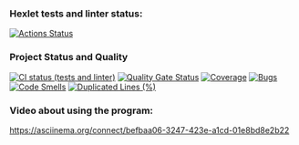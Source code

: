 ### Hexlet tests and linter status:
[![Actions Status](https://github.com/NikolayIz/php-project-48/actions/workflows/hexlet-check.yml/badge.svg)](https://github.com/NikolayIz/php-project-48/actions)
### Project Status and Quality
[![CI status (tests and linter)](https://github.com/NikolayIz/php-project-48/actions/workflows/main.yml/badge.svg)](https://github.com/NikolayIz/php-project-48/actions/workflows/main.yml)
[![Quality Gate Status](https://sonarcloud.io/api/project_badges/measure?project=NikolayIz_php-project-48&metric=alert_status)](https://sonarcloud.io/summary/new_code?id=NikolayIz_php-project-48)
[![Coverage](https://sonarcloud.io/api/project_badges/measure?project=NikolayIz_php-project-48&metric=coverage)](https://sonarcloud.io/summary/new_code?id=NikolayIz_php-project-48)
[![Bugs](https://sonarcloud.io/api/project_badges/measure?project=NikolayIz_php-project-48&metric=bugs)](https://sonarcloud.io/summary/new_code?id=NikolayIz_php-project-48)
[![Code Smells](https://sonarcloud.io/api/project_badges/measure?project=NikolayIz_php-project-48&metric=code_smells)](https://sonarcloud.io/summary/new_code?id=NikolayIz_php-project-48)
[![Duplicated Lines (%)](https://sonarcloud.io/api/project_badges/measure?project=NikolayIz_php-project-48&metric=duplicated_lines_density)](https://sonarcloud.io/summary/new_code?id=NikolayIz_php-project-48)

### Video about using the program:
https://asciinema.org/connect/befbaa06-3247-423e-a1cd-01e8bd8e2b22

